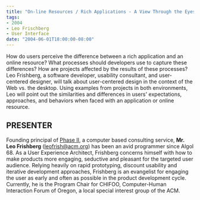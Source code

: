 ```yaml
---
title: "On-line Resources / Rich Applications - A View Through the Eyes of the User"
tags:
- 2004
- Leo Frischberg
- User Interface
date: "2004-06-01T18:00:00-08:00"
---
```

How do users perceive the difference between a rich application and an online resource?  What processes should developers use to capture these differences? How are projects affected by the results of these processes? Leo Frishberg, a software developer, usability consultant, and user-centered designer, will talk about user-centered design in the context of the Web vs. the desktop.  Using examples from projects in both environments, Leo will point out the similarities and differences in users' expectations, approaches, and behaviors when faced with an application or online resource.

## PRESENTER ##

Founding principal of [Phase II](http:/www.aracnet.com/~slam), a computer based consulting service, **Mr. Leo Frishberg** (leofrish@acm.org) has been an avid programmer since Algol 68. As a User Experience Architect, Frishberg concerns himself with how to make products more engaging, seductive and pleasant for the targeted user audience. Relying heavily on rapid prototyping, discount usability and iterative development approaches, Frishberg is an evangelist for engaging the user as early and often as possible in the product development cycle. Currently, he is the Program Chair for CHIFOO, Computer-Human Interaction Forum of Oregon, a local special interest group of the ACM.
